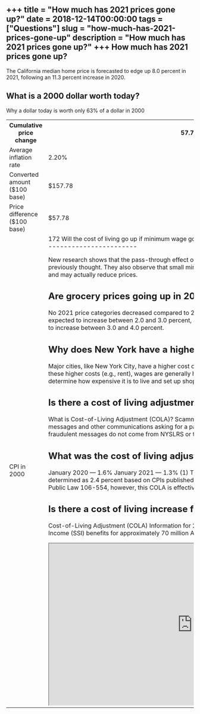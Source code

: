 +++
title = "How much has 2021 prices gone up?"
date = 2018-12-14T00:00:00
tags = ["Questions"]
slug = "how-much-has-2021-prices-gone-up"
description = "How much has 2021 prices gone up?"
+++
How much has 2021 prices gone up?
---------------------------------

The California median home price is forecasted to edge up 8.0 percent in 2021, following an 11.3 percent increase in 2020.

What is a 2000 dollar worth today?
----------------------------------

Why a dollar today is worth only 63% of a dollar in 2000

<table><tr><th>Cumulative price change</th><th>57.78%</th></tr><tr><td>Average inflation rate</td><td>2.20%</td></tr><tr><td>Converted amount ($100 base)</td><td>$157.78</td></tr><tr><td>Price difference ($100 base)</td><td>$57.78</td></tr><tr><td>CPI in 2000</td><td>172 Will the cost of living go up if minimum wage goes up?
------------------------------------------------------

New research shows that the pass-through effect on prices is fleeting and much smaller than previously thought. They also observe that small minimum wage increases do not lead to higher prices and may actually reduce prices.

Are grocery prices going up in 2021?
------------------------------------

No 2021 price categories decreased compared to 2020 prices. In 2021, food-at-home prices are expected to increase between 2.0 and 3.0 percent, and food-away-from-home prices are expected to increase between 3.0 and 4.0 percent.

Why does New York have a higher cost of living?
-----------------------------------------------

Major cities, like New York City, have a higher cost of living than smaller cities, like Albany. To offset these higher costs (e.g., rent), wages are generally higher. You can use cost of living information to determine how expensive it is to live and set up shop in an area. Cost of living matters to workers.

Is there a cost of living adjustment for nyslrs?
------------------------------------------------

What is Cost-of-Living Adjustment (COLA)? Scammers are targeting NYSLRS retirees with text messages and other communications asking for a payment to “upgrade” the pension fund. These fraudulent messages do not come from NYSLRS or the Office of the State Comptroller.

What was the cost of living adjustment for December 1999?
---------------------------------------------------------

January 2020 — 1.6% January 2021 — 1.3% (1) The COLA for December 1999 was originally determined as 2.4 percent based on CPIs published by the Bureau of Labor Statistics. Pursuant to Public Law 106-554, however, this COLA is effectively now 2.5 percent.

Is there a cost of living increase for Social Security?
-------------------------------------------------------

Cost-of-Living Adjustment (COLA) Information for 2021. Social Security and Supplemental Security Income (SSI) benefits for approximately 70 million Americans will increase 1.3 percent in 2021.

<iframe allow="accelerometer; autoplay; clipboard-write; encrypted-media; gyroscope; picture-in-picture" allowfullscreen="" class="__youtube_prefs__  epyt-is-override  no-lazyload" data-no-lazy="1" data-origheight="433" data-origwidth="770" data-skipgform_ajax_framebjll="" height="433" id="_ytid_54926" loading="lazy" src="https://www.youtube.com/embed/YhULIcGLyDo?enablejsapi=1&autoplay=0&cc_load_policy=0&cc_lang_pref=&iv_load_policy=1&loop=0&modestbranding=0&rel=1&fs=1&playsinline=0&autohide=2&theme=dark&color=red&controls=1&" title="YouTube player" width="770"></iframe>

</td></tr></table>